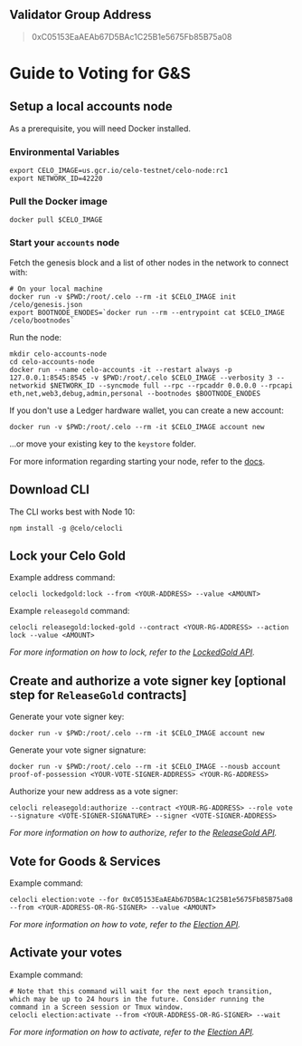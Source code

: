 ## Validator Group Address

> 0xC05153EaAEAb67D5BAc1C25B1e5675Fb85B75a08

# Guide to Voting for G&S

## Setup a local accounts node

As a prerequisite, you will need Docker installed.

### Environmental Variables

```
export CELO_IMAGE=us.gcr.io/celo-testnet/celo-node:rc1
export NETWORK_ID=42220
```

### Pull the Docker image

```
docker pull $CELO_IMAGE
```

### Start your `accounts` node

Fetch the genesis block and a list of other nodes in the network to connect with:

```
# On your local machine
docker run -v $PWD:/root/.celo --rm -it $CELO_IMAGE init /celo/genesis.json
export BOOTNODE_ENODES=`docker run --rm --entrypoint cat $CELO_IMAGE /celo/bootnodes`
```

Run the node:

```
mkdir celo-accounts-node
cd celo-accounts-node
docker run --name celo-accounts -it --restart always -p 127.0.0.1:8545:8545 -v $PWD:/root/.celo $CELO_IMAGE --verbosity 3 --networkid $NETWORK_ID --syncmode full --rpc --rpcaddr 0.0.0.0 --rpcapi eth,net,web3,debug,admin,personal --bootnodes $BOOTNODE_ENODES
```

If you don't use a Ledger hardware wallet, you can create a new account:

```
docker run -v $PWD:/root/.celo --rm -it $CELO_IMAGE account new
```

...or move your existing key to the `keystore` folder.

For more information regarding starting your node, refer to the [docs](https://docs.celo.org/getting-started/rc1/running-a-validator-in-rc1#start-your-accounts-node).

## Download CLI

The CLI works best with Node 10:

```
npm install -g @celo/celocli
```

## Lock your Celo Gold

Example address command:

```
celocli lockedgold:lock --from <YOUR-ADDRESS> --value <AMOUNT>
```

Example `releasegold` command:

```
celocli releasegold:locked-gold --contract <YOUR-RG-ADDRESS> --action lock --value <AMOUNT>
```

*For more information on how to lock, refer to the [LockedGold API](https://docs.celo.org/command-line-interface/lockedgold#lock).*

## Create and authorize a vote signer key [optional step for `ReleaseGold` contracts]

Generate your vote signer key:

```
docker run -v $PWD:/root/.celo --rm -it $CELO_IMAGE account new
```

Generate your vote signer signature:

```
docker run -v $PWD:/root/.celo --rm -it $CELO_IMAGE --nousb account proof-of-possession <YOUR-VOTE-SIGNER-ADDRESS> <YOUR-RG-ADDRESS>
```

Authorize your new address as a vote signer:

```
celocli releasegold:authorize --contract <YOUR-RG-ADDRESS> --role vote --signature <VOTE-SIGNER-SIGNATURE> --signer <VOTE-SIGNER-ADDRESS>
```

*For more information on how to authorize, refer to the [ReleaseGold API](https://docs.celo.org/command-line-interface/releasegold#release-gold).*

## Vote for Goods & Services

Example command:

```
celocli election:vote --for 0xC05153EaAEAb67D5BAc1C25B1e5675Fb85B75a08 --from <YOUR-ADDRESS-OR-RG-SIGNER> --value <AMOUNT>
```

*For more information on how to vote, refer to the [Election API](https://docs.celo.org/command-line-interface/election#vote).*

## Activate your votes

Example command:

```
# Note that this command will wait for the next epoch transition, which may be up to 24 hours in the future. Consider running the command in a Screen session or Tmux window.
celocli election:activate --from <YOUR-ADDRESS-OR-RG-SIGNER> --wait
```

*For more information on how to activate, refer to the [Election API](https://docs.celo.org/command-line-interface/election#activate).*

